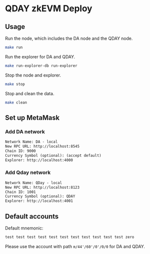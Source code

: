 # QDAY zkEVM Deploy

## Usage

Run the node, which includes the DA node and the QDAY node.

```bash
make run
```

Run the explorer for DA and QDAY.

```bash
make run-explorer-db run-explorer
```

Stop the node and explorer.

```bash
make stop
```

Stop and clean the data.

```bash
make clean
```

## Set up MetaMask

### Add DA network

```txt
Network Name: DA - local
New RPC URL: http://localhost:8545
Chain ID: 9000
Currency Symbol (optional): (accept default)
Explorer: http://localhost:4000
```

### Add Qday network

```txt
Network Name: QDay - local
New RPC URL: http://localhost:8123
Chain ID: 1001
Currency Symbol (optional): QDAY
Explorer: http://localhost:4001
```


## Default accounts

Default mnemonic:

```txt
test test test test test test test test test test test zero
```

Please use the account with path `m/44'/60'/0'/0/0` for DA and QDAY.